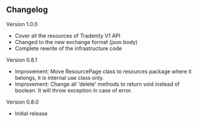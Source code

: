 ## Changelog

Version 1.0.0
- Cover all the resources of Tradenity V1 API
- Changed to the new exchange format (json body)
- Complete rewrite of the infrastructure code


Version 0.8.1
- Improvement: Move ResourcePage class to resources package where it belongs, it is internal use class only.
- Improvement: Change all 'delete' methods to return void instead of boolean. It will throw exception in case of error.


Version 0.8.0

-  Initial release
